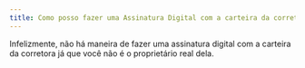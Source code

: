 ```yaml
---
title: Como posso fazer uma Assinatura Digital com a carteira da corretora?
---
```


Infelizmente, não há maneira de fazer uma assinatura digital com a carteira da corretora já que você não é o proprietário real dela.